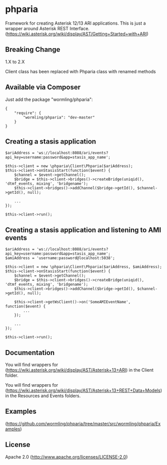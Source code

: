 phparia
===

Framework for creating Asterisk 12/13 ARI applications.  This is just a wrapper around Asterisk REST Interface.  (https://wiki.asterisk.org/wiki/display/AST/Getting+Started+with+ARI)

Breaking Change
---

1.X to 2.X

Client class has been replaced with Phparia class with renamed methods


Available via Composer
---
Just add the package "wormling/phparia":

    {
        "require": {
            "wormling/phparia": "dev-master"
        }
    }

Creating a stasis application
---
    $ariAddress = 'ws://localhost:8088/ari/events?api_key=username:password&app=stasis_app_name';

    $this->client = new \phparia\Client\Phparia($ariAddress);
    $this->client->onStasisStart(function($event) {
        $channel = $event->getChannel();
        $bridge = $this->client->bridges()->createBridge(uniqid(), 'dtmf_events, mixing', 'bridgename');
        $this->client->bridges()->addChannel($bridge->getId(), $channel->getId(), null);

        ...
    });

    $this->client->run();

Creating a stasis application and listening to AMI events
---
    $ariAddress = 'ws://localhost:8088/ari/events?api_key=username:password&app=stasis_app_name';
    $amiAddress = 'username:password@localhost:5038';

    $this->client = new \phparia\Client\Phparia($ariAddress, $amiAddress);
    $this->client->onStasisStart(function($event) {
        $channel = $event->getChannel();
        $bridge = $this->client->bridges()->createBridge(uniqid(), 'dtmf_events, mixing', 'bridgename');
        $this->client->bridges()->addChannel($bridge->getId(), $channel->getId(), null);

        $this->client->getWsClient()->on('SomeAMIEventName', function($event) {
            ...
        });

        ...
    });

    $this->client->run();

Documentation
---
You will find wrappers for (https://wiki.asterisk.org/wiki/display/AST/Asterisk+13+ARI) in the Client folder.

You will find wrappers for (https://wiki.asterisk.org/wiki/display/AST/Asterisk+13+REST+Data+Models) in the Resources and Events folders.

Examples
---
(https://github.com/wormling/phparia/tree/master/src/wormling/phparia/Examples)

License
---
Apache 2.0 (http://www.apache.org/licenses/LICENSE-2.0)